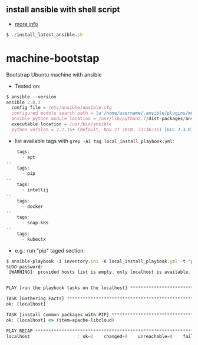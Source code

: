 ## install ansible with shell script 

* [more info](https://www.howtoforge.com/how-to-install-and-configure-ansible-on-ubuntu-1804/)

```js
$ ./install_latest_ansible.sh
```


# machine-bootstap
Bootstrap Ubuntu machine with ansible

* Tested on:

```js
$ ansible --version
ansible 2.8.3
  config file = /etc/ansible/ansible.cfg
  configured module search path = [u'/home/username/.ansible/plugins/modules', u'/usr/share/ansible/plugins/modules']
  ansible python module location = /usr/lib/python2.7/dist-packages/ansible
  executable location = /usr/bin/ansible
  python version = 2.7.15+ (default, Nov 27 2018, 23:36:35) [GCC 7.3.0]
```

* list available tags with `grep -A1 tag local_install_playbook.yml`:

```js
    tags:
      - apt
--
    tags:
      - pip
--
    tags:
      - intellij
--
    tags:
      - docker
--
    tags:
      - snap-k8s
--
    tags: 
      - kubectx
```

* e.g.: run "pip" taged section:

```js
$ ansible-playbook -i inventory.ini -K local_install_playbook.yml -t "pip"
SUDO password: 
 [WARNING]: provided hosts list is empty, only localhost is available. Note that the implicit localhost does not match 'all'


PLAY [run the playbook tasks on the localhost] ************************************************

TASK [Gathering Facts] ************************************************************************
ok: [localhost]

TASK [install common packages with PIP] *******************************************************
ok: [localhost] => (item=apache-libcloud)

PLAY RECAP ************************************************************************************
localhost                  : ok=2    changed=0    unreachable=0    failed=0  
```
